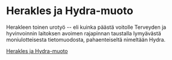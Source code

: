 # Herakles ja Hydra-muoto
Herakleen toinen urotyö -- eli kuinka päästä voitolle Terveyden ja hyvinvoinnin laitoksen avoimen rajapinnan taustalla lymyävästä moniulotteisesta tietomuodosta, pahaenteiseltä nimeltään Hydra.

[Herakles ja Hydra-muoto](mantypet.github.io/herakles-ja-hydra-muoto/)